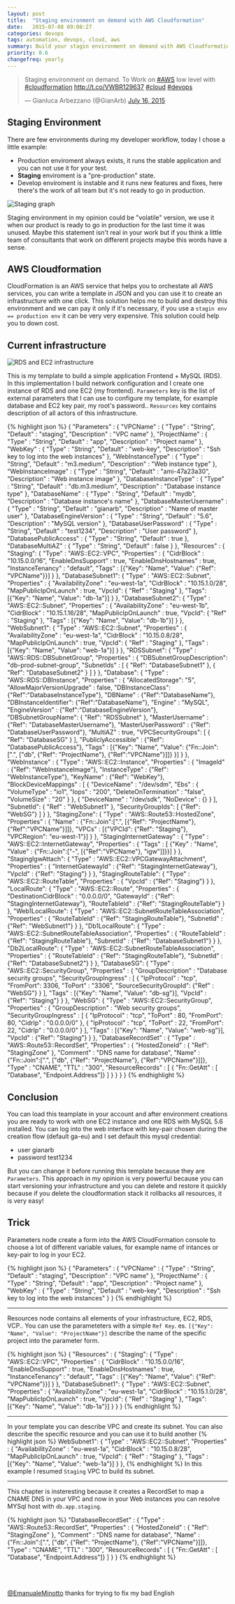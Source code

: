 ```yaml
---
layout: post
title:  "Staging environment on demand with AWS Cloudformation"
date:   2015-07-08 09:08:27
categories: devops
tags: automation, devops, cloud, aws
summary: Build your stagin environment on demand with AWS Cloudformation
priority: 0.6
changefreq: yearly
---
```


<blockquote class="twitter-tweet tw-align-center" lang="en"><p lang="en" dir="ltr">Staging environment on demand. To Work on <a href="https://twitter.com/hashtag/AWS?src=hash">#AWS</a> low level with <a href="https://twitter.com/hashtag/cloudformation?src=hash">#cloudformation</a> <a href="http://t.co/VWBR129637">http://t.co/VWBR129637</a> <a href="https://twitter.com/hashtag/cloud?src=hash">#cloud</a> <a href="https://twitter.com/hashtag/devops?src=hash">#devops</a></p>&mdash; Gianluca Arbezzano (@GianArb) <a href="https://twitter.com/GianArb/status/621691855810494464">July 16, 2015</a></blockquote>
<script async src="//platform.twitter.com/widgets.js" charset="utf-8"></script>

## Staging Environment
There are few environments during my developer workflow, today I chose a little example:

* Production enviroment always exists, it runs the stable application and you can not use it for your test.
* **Staging** enviroment is a "pre-production" state.
* Develop enviroment is instable and it runs new features and fixes, here there's the work of all team but it's not ready to go in production.

![Staging graph](/img/cloudformation-staging/staging.jpg)

Staging environment in my opinion could be "volatile" version, we use it when our product is ready to go in production for the last time it was unused. Maybe this statement isn't real in your work but if you think a little team of consultants that
 work on different projects maybe this words have a sense.

## AWS Cloudformation
CloudFormation is an AWS service that helps you to orchestate all AWS services, you can write a template in JSON and you can use it to create an infrastructure with one click.
This solution helps me  to build and destroy this environment and we can pay it only if it's necessary, if you use a `stagin env == production env` it can be very very expensive.
This solution could help you to down cost.


## Current infrastructure

![RDS and EC2 infrastructure](/img/cloudformation-staging/infra.jpg)

This is my template to build a simple application Frontend + MySQL (RDS).
In this implementation I build network configuration and I create one instance of RDS and one EC2 (my frontend).
`Parameters` key is the list of external parameters that I can use to configure my template, for example database and EC2 key pair, my root's password..
`Resources` key contains description of all actors of this infrastructure.

{% highlight json %}
{
  "Parameters" : {
    "VPCName" : {
      "Type" : "String",
      "Default" : "staging",
      "Description" : "VPC name"
    },
    "ProjectName" : {
      "Type" : "String",
      "Default" : "app",
      "Description" : "Project name"
    },
    "WebKey" : {
      "Type" : "String",
      "Default" : "web-key",
      "Description" : "Ssh key to log into the web instances"
    },
    "WebInstanceType" : {
      "Type" : "String",
      "Default" : "m3.medium",
      "Description" : "Web instance type"
    },
    "WebInstanceImage" : {
      "Type" : "String",
      "Default" : "ami-47a23a30",
      "Description" : "Web instance image"
    },
    "DatabaseInstanceType" : {
      "Type" : "String",
      "Default" : "db.m3.medium",
      "Description" : "Database instance type"
    },
    "DatabaseName" : {
      "Type" : "String",
      "Default" : "mydb",
      "Description" : "Database instance's name"
    },
    "DatabaseMasterUsername" : {
      "Type" : "String",
      "Default" : "gianarb",
      "Description" : "Name of master user"
    },
    "DatabaseEngineVersion" : {
      "Type" : "String",
      "Default" : "5.6",
      "Description" : "MySQL version"
    },
    "DatabaseUserPassword" : {
      "Type" : "String",
      "Default" : "test1234",
      "Description" : "User password"
    },
    "DatabasePublicAccess" : {
      "Type" : "String",
      "Default" : true
    },
    "DatabaseMultiAZ" : {
      "Type" : "String",
      "Default" : false
    }
  },
  "Resources" : {
    "Staging": {
       "Type" : "AWS::EC2::VPC",
       "Properties" : {
          "CidrBlock" : "10.15.0.0/16",
          "EnableDnsSupport" : true,
          "EnableDnsHostnames" : true,
          "InstanceTenancy" : "default",
          "Tags" : [{"Key": "Name", "Value": {"Ref": "VPCName"}}]
       }
    },
    "DatabaseSubnet1": {
      "Type" : "AWS::EC2::Subnet",
      "Properties" : {
        "AvailabilityZone" : "eu-west-1a",
        "CidrBlock" : "10.15.1.0/28",
        "MapPublicIpOnLaunch" : true,
        "VpcId": {
          "Ref" : "Staging"
        },
        "Tags": [{"Key": "Name", "Value": "db-1a"}]
      }
    },
    "DatabaseSubnet2": {
      "Type" : "AWS::EC2::Subnet",
      "Properties" : {
        "AvailabilityZone" : "eu-west-1b",
        "CidrBlock" : "10.15.1.16/28",
        "MapPublicIpOnLaunch" : true,
        "VpcId": {
          "Ref" : "Staging"
        },
        "Tags" : [{"Key": "Name", "Value": "db-1b"}]
      }
    },
    "WebSubnet1": {
      "Type" : "AWS::EC2::Subnet",
      "Properties" : {
        "AvailabilityZone" : "eu-west-1a",
        "CidrBlock" : "10.15.0.8/28",
        "MapPublicIpOnLaunch" : true,
        "VpcId": {
          "Ref" : "Staging"
        },
        "Tags" : [{"Key": "Name", "Value": "web-1a"}]
      }
    },
    "RDSSubnet": {
     "Type" : "AWS::RDS::DBSubnetGroup",
     "Properties" : {
        "DBSubnetGroupDescription": "db-prod-subnet-group",
        "SubnetIds" : [
          { "Ref": "DatabaseSubnet1" },
          { "Ref": "DatabaseSubnet2" }
        ]
      }
    },
    "Database": {
      "Type" : "AWS::RDS::DBInstance",
      "Properties" : {
        "AllocatedStorage": "5",
        "AllowMajorVersionUpgrade" : false,
        "DBInstanceClass": {"Ref":"DatabaseInstanceType"},
        "DBName" : {"Ref":"DatabaseName"},
        "DBInstanceIdentifier": {"Ref":"DatabaseName"},
        "Engine" : "MySQL",
        "EngineVersion" : {"Ref":"DatabaseEngineVersion"},
        "DBSubnetGroupName": {
          "Ref": "RDSSubnet"
        },
        "MasterUsername" : {"Ref": "DatabaseMasterUsername"},
        "MasterUserPassword" : {"Ref": "DatabaseUserPassword"},
        "MultiAZ" : true,
        "VPCSecurityGroups": [
          {
            "Ref": "DatabaseSG"
          }
        ],
        "PubliclyAccessible" : {"Ref": "DatabasePublicAccess"},
        "Tags" : [{"Key": "Name", "Value": {"Fn::Join":[".", ["db", {"Ref": "ProjectName"}, {"Ref":"VPCName"}]]} }]
      }
    },
    "WebInstance" : {
        "Type" : "AWS::EC2::Instance",
        "Properties" : {
            "ImageId" : {"Ref": "WebInstanceImage"},
            "InstanceType" : {"Ref": "WebInstanceType"},
            "KeyName" : {"Ref": "WebKey"},
            "BlockDeviceMappings" : [
                {
                    "DeviceName" : "/dev/sdm",
                    "Ebs" : {
                        "VolumeType" : "io1",
                        "Iops" : "200",
                        "DeleteOnTermination" : "false",
                        "VolumeSize" : "20"
                    }
                },
                {
                    "DeviceName" : "/dev/sdk",
                    "NoDevice" : {}
                 }
            ],
            "SubnetId": { "Ref" : "WebSubnet1" },
            "SecurityGroupIds": [
                {"Ref": "WebSG"}
            ]
        }
    },
    "StagingZone": {
      "Type" : "AWS::Route53::HostedZone",
      "Properties" : {
        "Name" : {"Fn::Join":[".", [{"Ref": "ProjectName"}, {"Ref":"VPCName"}]]},
        "VPCs" : [{"VPCId": {"Ref": "Staging"}, "VPCRegion": "eu-west-1"}]
      }
    },
    "StagingInternetGateway" : {
      "Type" : "AWS::EC2::InternetGateway",
      "Properties" : {
        "Tags" : [ {"Key" : "Name", "Value" : {"Fn::Join":["-", [{"Ref":"VPCName"}, "igw"]]}}]
      }
    },
    "StagingIgwAttach": {
      "Type" : "AWS::EC2::VPCGatewayAttachment",
      "Properties" : {
        "InternetGatewayId" : {"Ref": "StagingInternetGateway"},
        "VpcId" : {"Ref": "Staging"}
      }
    },
    "StagingRouteTable": {
       "Type" : "AWS::EC2::RouteTable",
       "Properties" : {
          "VpcId" : {"Ref": "Staging"}
       }
    },
    "LocalRoute": {
       "Type" : "AWS::EC2::Route",
       "Properties" : {
          "DestinationCidrBlock" : "0.0.0.0/0",
          "GatewayId" : {"Ref": "StagingInternetGateway"},
          "RouteTableId" : {"Ref": "StagingRouteTable"}
       }
    },
    "Web1LocalRoute": {
      "Type" : "AWS::EC2::SubnetRouteTableAssociation",
      "Properties" : {
        "RouteTableId" : {"Ref": "StagingRouteTable"},
        "SubnetId" : {"Ref": "WebSubnet1"}
      }
    },
    "Db1LocalRoute": {
      "Type" : "AWS::EC2::SubnetRouteTableAssociation",
      "Properties" : {
        "RouteTableId" : {"Ref": "StagingRouteTable"},
        "SubnetId" : {"Ref": "DatabaseSubnet1"}
      }
    },
    "Db2LocalRoute": {
      "Type" : "AWS::EC2::SubnetRouteTableAssociation",
      "Properties" : {
        "RouteTableId" : {"Ref": "StagingRouteTable"},
        "SubnetId" : {"Ref": "DatabaseSubnet2"}
      }
    },
    "DatabaseSG": {
      "Type" : "AWS::EC2::SecurityGroup",
      "Properties" : {
        "GroupDescription" : "Database security groups",
        "SecurityGroupIngress" : [
          {
            "IpProtocol" : "tcp",
            "FromPort": 3306,
            "ToPort" : "3306",
            "SourceSecurityGroupId": {"Ref" : "WebSG"}
          }
        ],
        "Tags" :  [{"Key": "Name", "Value": "db-sg"}],
        "VpcId" : {"Ref": "Staging"}
      }
    },
    "WebSG": {
      "Type" : "AWS::EC2::SecurityGroup",
      "Properties" : {
        "GroupDescription" : "Web security groups",
        "SecurityGroupIngress" : [
          {
            "IpProtocol" : "tcp",
            "ToPort" : 80,
            "FromPort": 80,
            "CidrIp" : "0.0.0.0/0"
          },
          {
            "IpProtocol" : "tcp",
            "ToPort" : 22,
            "FromPort": 22,
            "CidrIp" : "0.0.0.0/0"
          }
        ],
        "Tags" :  [{"Key": "Name", "Value": "web-sg"}],
        "VpcId" : {"Ref": "Staging"}
      }
    },
    "DatabaseRecordSet" : {
      "Type" : "AWS::Route53::RecordSet",
      "Properties" : {
         "HostedZoneId" : {
            "Ref": "StagingZone"
         },
         "Comment" : "DNS name for database",
         "Name" : {"Fn::Join":[".", ["db", {"Ref": "ProjectName"}, {"Ref":"VPCName"}]]},
         "Type" : "CNAME",
         "TTL" : "300",
         "ResourceRecords" : [
           { "Fn::GetAtt" : [ "Database", "Endpoint.Address"]}
         ]
      }
    }
  }
}
{% endhighlight %}

## Conclusion
You can load this teamplate in your account and after environment creations you are ready to work with one EC2 instance and one RDS with MySQL 5.6 installed.
You can log into the web interface with key-pair chosen during the creation flow (default ga-eu) and I set default this mysql credential:

* user gianarb
* password test1234

But you can change it before running this template because they are `Parameters`.
This approach in my opinion is very powerful because you can start versioning your infrastructure and you can delete and restore it quickly because if you delete the cloudformation stack it rollbacks all resources, it is very easy!

## Trick

Parameters node create a form into the AWS CloudFormation console to choose a lot of different variable values, for example name of intances or key-pair to log in your EC2.

{% highlight json %}
{
  "Parameters" : {
    "VPCName" : {
      "Type" : "String",
      "Default" : "staging",
      "Description" : "VPC name"
    },
    "ProjectName" : {
      "Type" : "String",
      "Default" : "app",
      "Description" : "Project name"
    },
    "WebKey" : {
      "Type" : "String",
      "Default" : "web-key",
      "Description" : "Ssh key to log into the web instances"
    }
}
{% endhighlight %}

<hr class="style-two">

Resources node contains all elements of your infrastructure, EC2, RDS, VCP.. You can use the parameteters with a simple `Ref Key`.
es. `[{"Key": "Name", "Value": "ProjectName"}]` describe the name of the specific project into the parameter form.

{% highlight json %}
{
  "Resources" : {
    "Staging": {
       "Type" : "AWS::EC2::VPC",
       "Properties" : {
          "CidrBlock" : "10.15.0.0/16",
          "EnableDnsSupport" : true,
          "EnableDnsHostnames" : true,
          "InstanceTenancy" : "default",
          "Tags" : [{"Key": "Name", "Value": {"Ref": "VPCName"}}]
       }
    },
    "DatabaseSubnet1": {
      "Type" : "AWS::EC2::Subnet",
      "Properties" : {
        "AvailabilityZone" : "eu-west-1a",
        "CidrBlock" : "10.15.1.0/28",
        "MapPublicIpOnLaunch" : true,
        "VpcId": {
          "Ref" : "Staging"
        },
        "Tags": [{"Key": "Name", "Value": "db-1a"}]
      }
    }
}
{% endhighlight %}

<hr class="style-two">

In your template you can describe VPC and create its subnet. You can also describe the specific resource and you can use it to build another
{% highlight json %}
WebSubnet1": {
  "Type" : "AWS::EC2::Subnet",
  "Properties" : {
    "AvailabilityZone" : "eu-west-1a",
    "CidrBlock" : "10.15.0.8/28",
    "MapPublicIpOnLaunch" : true,
    "VpcId": {
      "Ref" : "Staging"
    },
    "Tags" : [{"Key": "Name", "Value": "web-1a"}]
  }
},
{% endhighlight %}
In this example I resumed `Staging` VPC to build its subnet.

<hr class="style-two">

This chapter is insteresting because it creates a RecordSet to map a CNAME DNS in your VPC and now in your Web instances you can resolve MYSql host with `db.app.staging`.

{% highlight json %}
"DatabaseRecordSet" : {
  "Type" : "AWS::Route53::RecordSet",
  "Properties" : {
     "HostedZoneId" : {
        "Ref": "StagingZone"
     },
     "Comment" : "DNS name for database",
     "Name" : {"Fn::Join":[".", ["db", {"Ref": "ProjectName"}, {"Ref":"VPCName"}]]},
     "Type" : "CNAME",
     "TTL" : "300",
     "ResourceRecords" : [
       { "Fn::GetAtt" : [ "Database", "Endpoint.Address"]}
     ]
  }
}
{% endhighlight %}

<br/>
<br/>
<br/>

<div class="well"><a target="_blank" href="https://twitter.com/EmanueleMinotto">@EmanualeMinotto</a> thanks for trying to fix my bad English</div>
